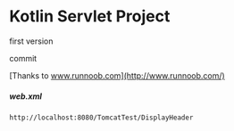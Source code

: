 # Kotlin Servlet Project

first version

commit

[Thanks to www.runnoob.com](http://www.runnoob.com/) 

##### web.xml


````
http://localhost:8080/TomcatTest/DisplayHeader
````

